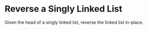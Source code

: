 # Reverse a Singly Linked List

Given the head of a singly linked list, reverse the linked list in-place.